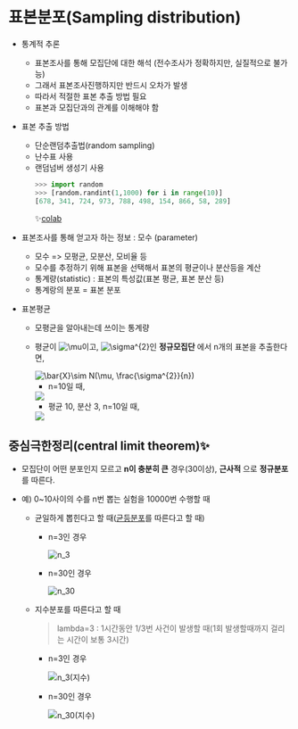 # 표본분포(Sampling distribution)

+ 통계적 추론
   + 표본조사를 통해 모집단에 대한 해석 (전수조사가 정확하지만, 실질적으로 불가능)
   + 그래서 표본조사진행하지만 반드시 오차가 발생
   + 따라서 적절한 표본 추출 방법 필요
   + 표본과 모집단과의 관계를 이해해야 함
   
+ 표본 추출 방법   
   + 단순랜덤추출법(random sampling)
   + 난수표 사용
   + 랜덤넘버 생성기 사용
      ```python
      >>> import random
      >>> [random.randint(1,1000) for i in range(10)]
      [678, 341, 724, 973, 788, 498, 154, 866, 58, 289]
      ```
      ✨[colab](https://colab.research.google.com/notebooks/intro.ipynb#scrollTo=R1Bx-Sy0TKjd)
      
+ 표본조사를 통해 얻고자 하는 정보 : 모수 (parameter)
   + 모수 => 모평균, 모분산, 모비율 등
   + 모수를 추정하기 위해 표본을 선택해서 표본의 평균이나 분산등을 계산
   + 통계량(statistic) : 표본의 특성값(표본 평균, 표본 분산 등) 
   + 통계랑의 분포 = 표본 분포

+ 표본평균
   + 모평균을 알아내는데 쓰이는 통계량
   + 평균이 <img src="https://latex.codecogs.com/gif.latex?\mu" title="\mu" />이고, <img src="https://latex.codecogs.com/gif.latex?\sigma^{2}" title="\sigma^{2}" />인 **정규모집단** 에서 n개의 표본을 추출한다면,   
   
      <img src="https://latex.codecogs.com/gif.latex?\bar{X}\sim&space;N(\mu,&space;\frac{\sigma^{2}}{n})" title="\bar{X}\sim N(\mu, \frac{\sigma^{2}}{n})" />   
      
      + n=10일 때,   
      
       <img src="https://user-images.githubusercontent.com/72974863/101849476-16989480-3b9b-11eb-88d0-9a5ad7d85a42.png">  
       
            
      + 평균 10, 분산 3, n=10일 때,   
      
       <img src="https://user-images.githubusercontent.com/72974863/101849625-6e370000-3b9b-11eb-8178-274383ad6198.png">   


## 중심극한정리(central limit theorem)✨
+ 모집단이 어떤 분포인지 모르고 **n이 충분히 큰** 경우(30이상), **근사적** 으로 **정규분포** 를 따른다.

+ 예) 0~10사이의 수를 n번 뽑는 실험을 10000번 수행할 때
   + 균일하게 뽑힌다고 할 때([균등분포](https://ko.wikipedia.org/wiki/%EC%97%B0%EC%86%8D%EA%B7%A0%EB%93%B1%EB%B6%84%ED%8F%AC)를 따른다고 할 때)   
   
      + n=3인 경우   
      
         ![n_3](https://user-images.githubusercontent.com/72974863/101865868-c5000200-3bba-11eb-875c-a9d01db432f2.png)   
         
         
      + n=30인 경우   
         
         ![n_30](https://user-images.githubusercontent.com/72974863/101865895-d47f4b00-3bba-11eb-8500-71c5096006fa.png)   
         
 
   + 지수분포를 따른다고 할 때
      > lambda=3 : 1시간동안 1/3번 사건이 발생할 때(1회 발생할때까지 걸리는 시간이 보통 3시간)
   
      + n=3인 경우   
         
         ![n_3(지수)](https://user-images.githubusercontent.com/72974863/101865913-df39e000-3bba-11eb-8514-e10e836022a2.png)   
         
      + n=30인 경우   
         
         ![n_30(지수)](https://user-images.githubusercontent.com/72974863/101865933-e7921b00-3bba-11eb-8878-2ff301c086e2.png)   
         
      
